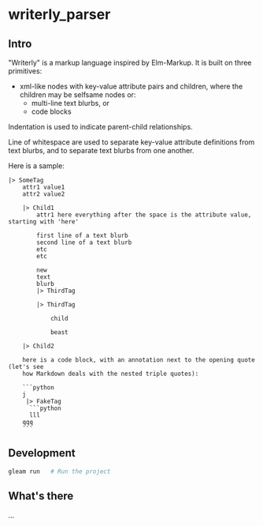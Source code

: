 # writerly_parser

## Intro

"Writerly" is a markup language inspired by Elm-Markup. It is built
on three primitives:

- xml-like nodes with key-value attribute pairs and children, where the children may be selfsame nodes or:
  - multi-line text blurbs, or
  - code blocks

Indentation is used to indicate parent-child relationships.

Line of whitespace are used to separate key-value attribute definitions from text blurbs, and to separate
text blurbs from one another.

Here is a sample:

```
|> SomeTag
    attr1 value1
    attr2 value2

    |> Child1
        attr1 here everything after the space is the attribute value, starting with 'here'

        first line of a text blurb
        second line of a text blurb
        etc
        etc

        new
        text
        blurb
        |> ThirdTag

        |> ThirdTag

            child

            beast
  
    |> Child2

    here is a code block, with an annotation next to the opening quote (let's see
    how Markdown deals with the nested triple quotes):

    ```python
    j
     |> FakeTag
      ```python
      lll
    qqq
    ```
```

## Development

```sh
gleam run   # Run the project
```

## What's there

...